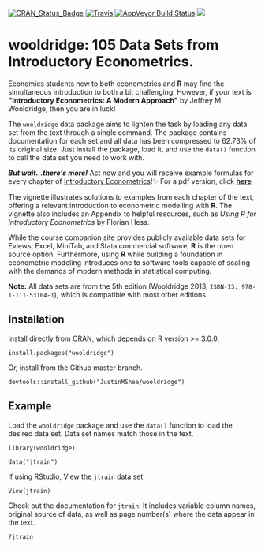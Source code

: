 

[![CRAN_Status_Badge](http://www.r-pkg.org/badges/version/wooldridge)](https://cran.r-project.org/package=wooldridge) [![Travis](https://travis-ci.org/JustinMShea/wooldridge.svg?branch=master)](https://travis-ci.org/JustinMShea/wooldridge) [![AppVeyor Build Status](https://ci.appveyor.com/api/projects/status/github/JustinMShea/wooldridge?branch=master&svg=true)](https://ci.appveyor.com/project/JustinMShea/wooldridge)   [![](http://cranlogs.r-pkg.org/badges/wooldridge)](http://cran.rstudio.com/web/packages/wooldridge/index.html)

# wooldridge: 105 Data Sets from Introductory Econometrics. 

Economics students new to both econometrics and **R** may find the simultaneous introduction to both a bit challenging. However, if your text is **"Introductory Econometrics: A Modern Approach"** by Jeffrey M. Wooldridge, then you are in luck! 

The `wooldridge` data package aims to lighten the task by loading any data set from the text through a single command. The package contains documentation for each set and all data has been compressed to 62.73% of its original size. Just install the package, load it, and use the `data()` function to call the data set you need to work with.

_**But wait...there's more!**_ Act now and you will receive example formulas for every chapter of [Introductory Econometrics](https://justinmshea.github.io/wooldridge/articles/Introductory-Econometrics-Examples.html)!:sparkles:  For a pdf version, click [**here**](https://cran.r-project.org/web/packages/wooldridge/vignettes/wooldridge-vignette.pdf)

The vignette illustrates solutions to examples from each chapter of the text, offering a relevant introduction to econometric modelling with **R**. The vignette also includes an Appendix to helpful resources, such as *Using R for Introductory Econometrics* by Florian Hess.

While the course companion site provides publicly available data sets for Eviews, Excel, MiniTab, and Stata commercial software, **R** is the open source option. Furthermore, using **R** while building a foundation in econometric modeling introduces one to software tools capable of scaling with the demands of modern methods in statistical computing.

**Note:** All data sets are from the 5th edition (Wooldridge 2013, `ISBN-13: 978-1-111-53104-1`), which is compatible with most other editions.


## Installation

Install directly from CRAN, which depends on R version >= 3.0.0.

```{r}
install.packages("wooldridge")
```

Or, install from the Github master branch.

```{r}
devtools::install_github("JustinMShea/wooldridge")
```

## Example

Load the `wooldridge` package and use the `data()` function to load the desired data set.
Data set names match those in the text.

```{r}
library(wooldridge)

data("jtrain")
```

If using RStudio, View the `jtrain` data set

```{r}
View(jtrain)
```

Check out the documentation for `jtrain`. It includes variable column names, original source of data, as well as page number(s) where the data appear in the text.

```{r}
?jtrain
```


